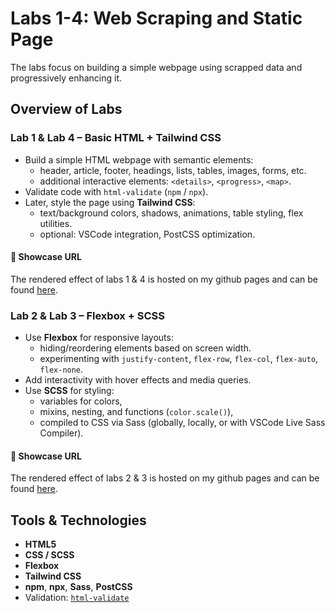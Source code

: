 # Labs 1-4: Web Scraping and Static Page

The labs focus on building a simple webpage using scrapped data and progressively enhancing it. 

## Overview of Labs

### Lab 1 & Lab 4 – Basic HTML + Tailwind CSS
- Build a simple HTML webpage with semantic elements:
  - header, article, footer, headings, lists, tables, images, forms, etc.
  - additional interactive elements: `<details>`, `<progress>`, `<map>`.
- Validate code with `html-validate` (`npm` / `npx`).
- Later, style the page using **Tailwind CSS**:
  - text/background colors, shadows, animations, table styling, flex utilities.
  - optional: VSCode integration, PostCSS optimization.
 
#### 🔗 Showcase URL
The rendered effect of labs 1 & 4 is hosted on my github pages and can be found [here](https://makuwadev.github.io/marvelrivals/index.html).

### Lab 2 & Lab 3 – Flexbox + SCSS
- Use **Flexbox** for responsive layouts:
  - hiding/reordering elements based on screen width.
  - experimenting with `justify-content`, `flex-row`, `flex-col`, `flex-auto`, `flex-none`.
- Add interactivity with hover effects and media queries.
- Use **SCSS** for styling:
  - variables for colors,
  - mixins, nesting, and functions (`color.scale()`),
  - compiled to CSS via Sass (globally, locally, or with VSCode Live Sass Compiler).
  
#### 🔗 Showcase URL
The rendered effect of labs 2 & 3 is hosted on my github pages and can be found [here](https://makuwadev.github.io/marvelrivals/drill.html).

## Tools & Technologies
- **HTML5**
- **CSS / SCSS**
- **Flexbox**
- **Tailwind CSS**
- **npm**, **npx**, **Sass**, **PostCSS**
- Validation: [`html-validate`](https://www.npmjs.com/package/html-validate)
